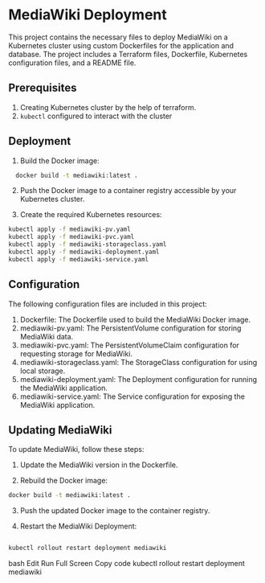 
# MediaWiki Deployment

This project contains the necessary files to deploy MediaWiki on a Kubernetes cluster using custom Dockerfiles for the application and database. The project includes a Terraform files, Dockerfile, Kubernetes configuration files, and a README file.


## Prerequisites

1. Creating Kubernetes cluster by the help of terraform.
2. `kubectl` configured to interact with the cluster

## Deployment

1. Build the Docker image:

```bash
  docker build -t mediawiki:latest .
```

2. Push the Docker image to a container registry accessible by your Kubernetes cluster.

3. Create the required Kubernetes resources:

```bash
kubectl apply -f mediawiki-pv.yaml
kubectl apply -f mediawiki-pvc.yaml
kubectl apply -f mediawiki-storageclass.yaml
kubectl apply -f mediawiki-deployment.yaml
kubectl apply -f mediawiki-service.yaml
```


## Configuration
The following configuration files are included in this project:

1. Dockerfile: The Dockerfile used to build the MediaWiki Docker image.
2. mediawiki-pv.yaml: The PersistentVolume configuration for storing MediaWiki data.
3. mediawiki-pvc.yaml: The PersistentVolumeClaim configuration for requesting storage for MediaWiki.
4. mediawiki-storageclass.yaml: The StorageClass configuration for using local storage.
5. mediawiki-deployment.yaml: The Deployment configuration for running the MediaWiki application.
6. mediawiki-service.yaml: The Service configuration for exposing the MediaWiki application.
## Updating MediaWiki

To update MediaWiki, follow these steps:

1. Update the MediaWiki version in the Dockerfile.

2. Rebuild the Docker image:

```bash
docker build -t mediawiki:latest .

```

3. Push the updated Docker image to the container registry.

4. Restart the MediaWiki Deployment:

```bash

kubectl rollout restart deployment mediawiki

```

bash
Edit
Run
Full Screen
Copy code
kubectl rollout restart deployment mediawiki
